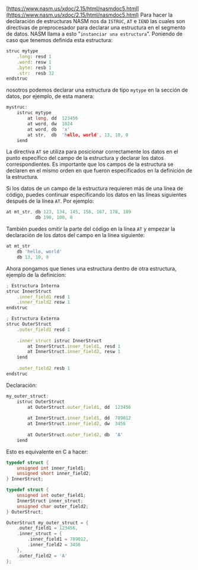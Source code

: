 [https://www.nasm.us/xdoc/2.15/html/nasmdoc5.html](https://www.nasm.us/xdoc/2.15/html/nasmdoc5.html)
Para hacer la declaración de estructuras NASM nos da `ISTRUC`, `AT` e `IEND`
las cuales son directivas de preprocesador para declarar una estructura en el segmento de datos. NASM llama a esto "``instanciar una estructura``".
Poniendo de caso que tenemos definida esta estructura:
```js
struc mytype 
	.long: resd 1 
	.word: resw 1 
	.byte: resb 1 
	.str:  resb 32 
endstruc
```
nosotros podemos declarar una estructura de tipo ``mytype`` en la sección de datos, por ejemplo, de esta manera:
```c
mystruc:
    istruc mytype
        at long, dd  123456
        at word, dw  1024
        at word, db  'x'
        at str,  db  'hello, world', 13, 10, 0
    iend

```

La directiva `AT` se utiliza para posicionar correctamente los datos en el punto específico del campo de la estructura y declarar los datos correspondientes. Es importante que los campos de la estructura se declaren en el mismo orden en que fueron especificados en la definición de la estructura.

Si los datos de un campo de la estructura requieren más de una línea de código, puedes continuar especificando los datos en las líneas siguientes después de la línea `AT`. Por ejemplo:
```c
at mt_str, db 123, 134, 145, 156, 167, 178, 189
           db 190, 100, 0
```

También puedes omitir la parte del código en la línea `AT` y empezar la declaración de los datos del campo en la línea siguiente:
```js
at mt_str
    db 'hello, world'
    db 13, 10, 0
```

Ahora pongamos que tienes una estructura dentro de otra estructura, ejemplo de la definicion:
```js
; Estructura Interna
struc InnerStruct
    .inner_field1 resd 1
    .inner_field2 resw 1
endstruc

; Estructura Externa
struc OuterStruct
    .outer_field1 resd 1
    
    .inner_struct istruc InnerStruct
        at InnerStruct.inner_field1, resd 1
        at InnerStruct.inner_field2, resw 1
    iend
    
    .outer_field2 resb 1
endstruc
```
Declaración:
```js
my_outer_struct:
    istruc OuterStruct
        at OuterStruct.outer_field1, dd  123456
        
        at InnerStruct.inner_field1, dd  789012
        at InnerStruct.inner_field2, dw  3456
        
        at OuterStruct.outer_field2, db  'A'
    iend
```

Esto es equivalente en C a hacer:
```c
typedef struct {
    unsigned int inner_field1;
    unsigned short inner_field2;
} InnerStruct;

typedef struct {
    unsigned int outer_field1;
    InnerStruct inner_struct;
    unsigned char outer_field2;
} OuterStruct;

OuterStruct my_outer_struct = {
    .outer_field1 = 123456,
    .inner_struct = {
        .inner_field1 = 789012,
        .inner_field2 = 3456
    },
    .outer_field2 = 'A'
};

```